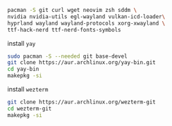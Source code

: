
```bash
pacman -S git curl wget neovim zsh sddm \
nvidia nvidia-utils egl-wayland vulkan-icd-loader\
hyprland wayland wayland-protocols xorg-xwayland \
ttf-hack-nerd ttf-nerd-fonts-symbols 
```


install `yay`

```bash
sudo pacman -S --needed git base-devel
git clone https://aur.archlinux.org/yay-bin.git
cd yay-bin
makepkg -si
```

install `wezterm`

```bash
git clone https://aur.archlinux.org/wezterm-git
cd wezterm-git
makepkg -si
```

